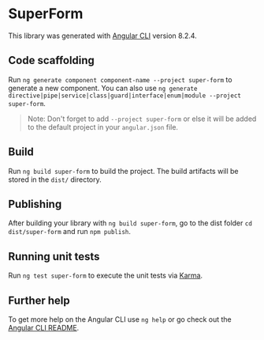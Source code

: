 # SuperForm

This library was generated with [Angular CLI](https://github.com/angular/angular-cli) version 8.2.4.

## Code scaffolding

Run `ng generate component component-name --project super-form` to generate a new component. You can also use `ng generate directive|pipe|service|class|guard|interface|enum|module --project super-form`.
> Note: Don't forget to add `--project super-form` or else it will be added to the default project in your `angular.json` file. 

## Build

Run `ng build super-form` to build the project. The build artifacts will be stored in the `dist/` directory.

## Publishing

After building your library with `ng build super-form`, go to the dist folder `cd dist/super-form` and run `npm publish`.

## Running unit tests

Run `ng test super-form` to execute the unit tests via [Karma](https://karma-runner.github.io).

## Further help

To get more help on the Angular CLI use `ng help` or go check out the [Angular CLI README](https://github.com/angular/angular-cli/blob/master/README.md).
